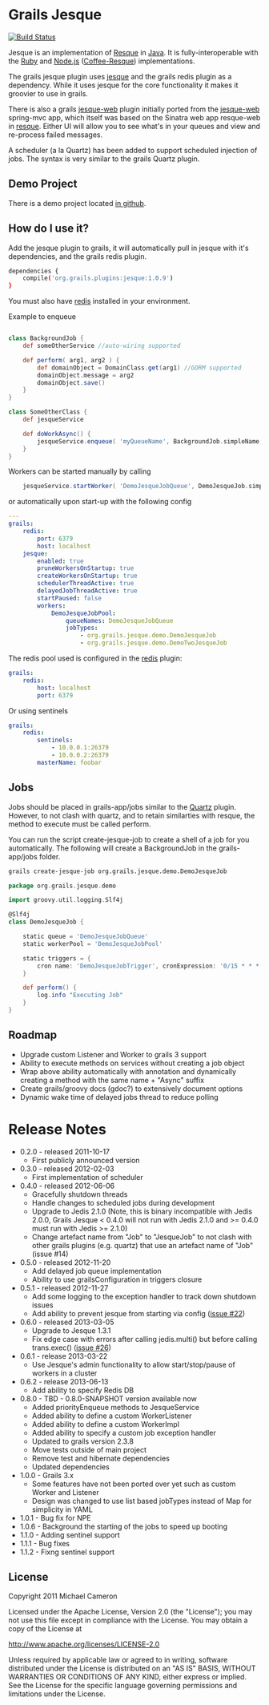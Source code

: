 Grails Jesque
=============

[![Build Status](https://travis-ci.org/Grails-Plugin-Consortium/grails-jesque.svg?branch=master)](https://travis-ci.org/Grails-Plugin-Consortium/grails-jesque)

Jesque is an implementation of [Resque](https://github.com/resque/resque) in [Java](http://www.oracle.com/technetwork/java/index.html).
It is fully-interoperable with the [Ruby](http://www.ruby-lang.org/en/) and [Node.js](http://nodejs.org/) ([Coffee-Resque](https://github.com/technoweenie/coffee-resque)) implementations.

The grails jesque plugin uses [jesque](https://github.com/gresrun/jesque) and the grails redis plugin as a dependency.
While it uses jesque for the core functionality it makes it groovier to use in grails.

There is also a grails [jesque-web](https://github.com/michaelcameron/grails-jesque-web) plugin initially ported from the [jesque-web](https://github.com/gresrun/jesque-web) spring-mvc app, which itself was based on the Sinatra web app resque-web in [resque](https://github.com/resque/resque).
Either UI will allow you to see what's in your queues and view and re-process failed messages.

A scheduler (a la Quartz) has been added to support scheduled injection of jobs. The syntax is very similar to the grails Quartz plugin. 


Demo Project
-------------
There is a demo project located [in github](https://github.com/Grails-Plugin-Consortium/grails-jesque-demo).


How do I use it?
----------------
Add the jesque plugin to grails, it will automatically pull in jesque with it's dependencies, and the grails redis plugin.

```bash
dependencies {
    compile('org.grails.plugins:jesque:1.0.9')
}
```

You must also have [redis](http://redis.io) installed in your environment.


Example to enqueue

```groovy

class BackgroundJob {
    def someOtherService //auto-wiring supported

    def perform( arg1, arg2 ) {
        def domainObject = DomainClass.get(arg1) //GORM supported
        domainObject.message = arg2
        domainObject.save()
    }
}

class SomeOtherClass {
    def jesqueService

    def doWorkAsync() {
        jesqueService.enqueue( 'myQueueName', BackgroundJob.simpleName, 1, 'hi there')
    }
}
```

Workers can be started manually by calling

```groovy
    jesqueService.startWorker( 'DemoJesqueJobQueue', DemoJesqueJob.simpleName, DemoJesqueJob )
```

or automatically upon start-up with the following config

```yaml
---
grails:
    redis:
        port: 6379
        host: localhost
    jesque:
        enabled: true
        pruneWorkersOnStartup: true
        createWorkersOnStartup: true
        schedulerThreadActive: true
        delayedJobThreadActive: true
        startPaused: false
        workers:
            DemoJesqueJobPool:
                queueNames: DemoJesqueJobQueue
                jobTypes:
                    - org.grails.jesque.demo.DemoJesqueJob
                    - org.grails.jesque.demo.DemoTwoJesqueJob
```

The redis pool used is configured in the [redis](https://github.com/grails-plugins/grails-redis) plugin:

```yaml
grails:
    redis:
        host: localhost
        port: 6379
```

Or using sentinels

```yaml
grails:
    redis:
        sentinels:
            - 10.0.0.1:26379
            - 10.0.0.2:26379
        masterName: foobar        
```

Jobs
----
Jobs should be placed in grails-app/jobs similar to the [Quartz](http://grails.org/plugin/quartz) plugin.
However, to not clash with quartz, and to retain similarties with resque, the method to execute must be called perform.

You can run the script create-jesque-job to create a shell of a job for you automatically.  The
following will create a BackgroundJob in the grails-app/jobs folder.

```bash
grails create-jesque-job org.grails.jesque.demo.DemoJesqueJob
```

```groovy
package org.grails.jesque.demo

import groovy.util.logging.Slf4j

@Slf4j
class DemoJesqueJob {

    static queue = 'DemoJesqueJobQueue'
    static workerPool = 'DemoJesqueJobPool'

    static triggers = {
        cron name: 'DemoJesqueJobTrigger', cronExpression: '0/15 * * * * ? *'
    }

    def perform() {
        log.info "Executing Job"
    }
}
```

Roadmap
----
* Upgrade custom Listener and Worker to grails 3 support
* Ability to execute methods on services without creating a job object
* Wrap above ability automatically with annotation and dynamically creating a method with the same name + "Async" suffix
* Create grails/groovy docs (gdoc?) to extensively document options
* Dynamic wake time of delayed jobs thread to reduce polling

Release Notes
=============

* 0.2.0 - released 2011-10-17
    * First publicly announced version
* 0.3.0 - released 2012-02-03
    * First implementation of scheduler
* 0.4.0 - released 2012-06-06
    * Gracefully shutdown threads
    * Handle changes to scheduled jobs during development
    * Upgrade to Jedis 2.1.0 (Note, this is binary incompatible with Jedis 2.0.0, Grails Jesque < 0.4.0 will not run with Jedis 2.1.0 and >= 0.4.0 must run with Jedis >= 2.1.0)
    * Change artefact name from "Job" to "JesqueJob" to not clash with other grails plugins (e.g. quartz) that use an artefact name of "Job" (issue #14)
* 0.5.0 - released 2012-11-20
    * Add delayed job queue implementation
    * Ability to use grailsConfiguration in triggers closure
* 0.5.1 - released 2012-11-27
    * Add some logging to the exception handler to track down shutdown issues
    * Add ability to prevent jesque from starting via config ([issue #22](https://github.com/michaelcameron/grails-jesque/issues/23))
* 0.6.0 - released 2013-03-05
    * Upgrade to Jesque 1.3.1
    * Fix edge case with errors after calling jedis.multi() but before calling trans.exec() ([issue #26](https://github.com/michaelcameron/grails-jesque/issues/26))
* 0.6.1 - release 2013-03-22
    * Use Jesque's admin functionality to allow start/stop/pause of workers in a cluster
* 0.6.2 - release 2013-06-13
    * Add ability to specify Redis DB
* 0.8.0 - TBD - 0.8.0-SNAPSHOT version available now
    * Added priorityEnqueue methods to JesqueService
    * Added ability to define a custom WorkerListener
    * Added ability to define a custom WorkerImpl
    * Added ability to specify a custom job exception handler
    * Updated to grails version 2.3.8
    * Move tests outside of main project
    * Remove test and hibernate dependencies
    * Updated dependencies
* 1.0.0 - Grails 3.x
    * Some features have not been ported over yet such as custom Worker and Listener
    * Design was changed to use list based jobTypes instead of Map for simplicity in YAML
* 1.0.1 - Bug fix for NPE
* 1.0.6 - Background the starting of the jobs to speed up booting
* 1.1.0 - Adding sentinel support
* 1.1.1 - Bug fixes
* 1.1.2 - Fixng sentinel support


License
-------
Copyright 2011 Michael Cameron

Licensed under the Apache License, Version 2.0 (the "License");
you may not use this file except in compliance with the License.
You may obtain a copy of the License at

   <http://www.apache.org/licenses/LICENSE-2.0>

Unless required by applicable law or agreed to in writing, software
distributed under the License is distributed on an "AS IS" BASIS,
WITHOUT WARRANTIES OR CONDITIONS OF ANY KIND, either express or implied.
See the License for the specific language governing permissions and
limitations under the License.
